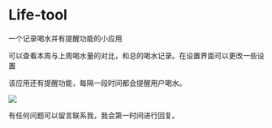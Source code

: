# Life-tool

一个记录喝水并有提醒功能的小应用

可以查看本周与上周喝水量的对比，和总的喝水记录。在设置界面可以更改一些设置

该应用还有提醒功能，每隔一段时间都会提醒用户喝水。

![](https://github.com/LCMagicTech/water-coadjutant-/blob/master/watercoadjutantbg.png)

有任何问题可以留言联系我，我会第一时间进行回复。
